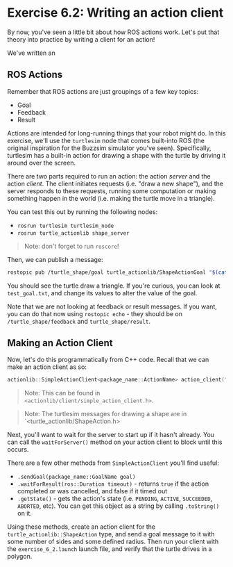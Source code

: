 # Exercise 6.2: Writing an action client
By now, you've seen a little bit about how ROS actions work. Let's put that theory into practice by writing a client for an action!

We've written an 


## ROS Actions
Remember that ROS actions are just groupings of a few key topics:
 - Goal
 - Feedback
 - Result

Actions are intended for long-running things that your robot might do. In this exercise, we'll use the `turtlesim` node that comes built-into ROS (the original inspiration for the Buzzsim simulator you've seen). Specifically, turtlesim has a built-in action for drawing a shape with the turtle by driving it around over the screen.

There are two parts required to run an action: the action _server_ and the action _client_. The client initiates requests (i.e. "draw a new shape"), and the server responds to these requests, running some computation or making something happen in the world (i.e. making the turtle move in a triangle).

You can test this out by running the following nodes:
 - `rosrun turtlesim turtlesim_node`
 - `rosrun turtle_actionlib shape_server`

> Note: don't forget to run `roscore`!

Then, we can publish a message:
```sh
rostopic pub /turtle_shape/goal turtle_actionlib/ShapeActionGoal "$(cat path/to/week_6/test_goal.txt)
```

You should see the turtle draw a triangle. If you're curious, you can look at `test_goal.txt`, and change its values to alter the value of the goal.

Note that we are not looking at feedback or result messages. If you want, you can do that now using `rostopic echo` - they should be on `/turtle_shape/feedback` and `turtle_shape/result`.

## Making an Action Client
Now, let's do this programmatically from C++ code. Recall that we can make an action client as so:
```cpp
actionlib::SimpleActionClient<package_name::ActionName> action_client("/path/to/action", true);
```

> Note: This can be found in `<actionlib/client/simple_action_client.h>`.

> Note: The turtlesim messages for drawing a shape are in `<turtle_actionlib/ShapeAction.h>

Next, you'll want to wait for the server to start up if it hasn't already. You can call the `waitForServer()` method on your action client to block until this occurs.

There are a few other methods from `SimpleActionClient` you'll find useful:
 - `.sendGoal(package_name::GoalName goal)`
 - `.waitForResult(ros::Duration timeout)` - returns `true` if the action completed or was cancelled, and false if it timed out
 - `.getState()` - gets the action's state (i.e. `PENDING`, `ACTIVE`, `SUCCEEDED`, `ABORTED`, etc). You can get this object as a string by calling `.toString()` on it.

Using these methods, create an action client for the `turtle_actionlib::ShapeAction` type, and send a goal message to it with some number of sides and some defined radius. Then run your client with the `exercise_6_2.launch` launch file, and verify that the turtle drives in a polygon.
